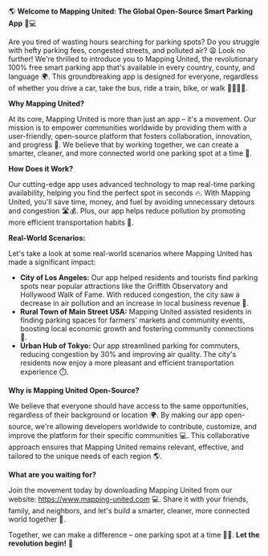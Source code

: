 🌎 **Welcome to Mapping United: The Global Open-Source Smart Parking App** 🚗💻

Are you tired of wasting hours searching for parking spots? Do you struggle with hefty parking fees, congested streets, and polluted air? 😩 Look no further! We're thrilled to introduce you to Mapping United, the revolutionary 100% free smart parking app that's available in every country, county, and language 🌍. This groundbreaking app is designed for everyone, regardless of whether you drive a car, take the bus, ride a train, bike, or walk 🚴‍♀️🚶‍♂️.

**Why Mapping United?**

At its core, Mapping United is more than just an app – it's a movement. Our mission is to empower communities worldwide by providing them with a user-friendly, open-source platform that fosters collaboration, innovation, and progress 🌟. We believe that by working together, we can create a smarter, cleaner, and more connected world one parking spot at a time 💚.

**How Does it Work?**

Our cutting-edge app uses advanced technology to map real-time parking availability, helping you find the perfect spot in seconds 🔥. With Mapping United, you'll save time, money, and fuel by avoiding unnecessary detours and congestion 🛣️💰. Plus, our app helps reduce pollution by promoting more efficient transportation habits 🌱.

**Real-World Scenarios:**

Let's take a look at some real-world scenarios where Mapping United has made a significant impact:

*   **City of Los Angeles:** Our app helped residents and tourists find parking spots near popular attractions like the Griffith Observatory and Hollywood Walk of Fame. With reduced congestion, the city saw a decrease in air pollution and an increase in local business revenue 💸.
*   **Rural Town of Main Street USA:** Mapping United assisted residents in finding parking spaces for farmers' markets and community events, boosting local economic growth and fostering community connections 🌾.
*   **Urban Hub of Tokyo:** Our app streamlined parking for commuters, reducing congestion by 30% and improving air quality. The city's residents now enjoy a more pleasant and efficient transportation experience ⏱️.

**Why is Mapping United Open-Source?**

We believe that everyone should have access to the same opportunities, regardless of their background or location 🌍. By making our app open-source, we're allowing developers worldwide to contribute, customize, and improve the platform for their specific communities 💻. This collaborative approach ensures that Mapping United remains relevant, effective, and tailored to the unique needs of each region 🌎.

**What are you waiting for?**

Join the movement today by downloading Mapping United from our website: https://www.mapping-united.com 💻. Share it with your friends, family, and neighbors, and let's build a smarter, cleaner, more connected world together 🌟.

Together, we can make a difference – one parking spot at a time 🚗💖. **Let the revolution begin!** 🎉